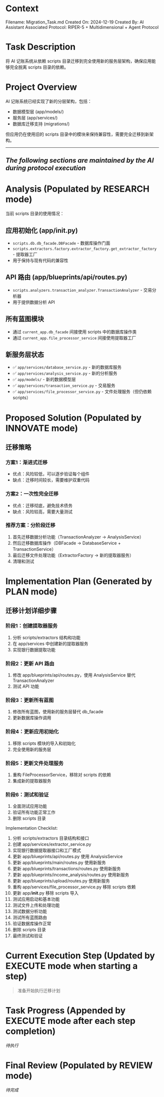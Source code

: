 # Context
Filename: Migration_Task.md
Created On: 2024-12-19
Created By: AI Assistant
Associated Protocol: RIPER-5 + Multidimensional + Agent Protocol

# Task Description
将 AI 记账系统从依赖 scripts 目录迁移到完全使用新的服务层架构，确保应用能够完全脱离 scripts 目录的依赖。

# Project Overview
AI 记账系统已经实现了新的分层架构，包括：
- 数据模型层 (app/models/)
- 服务层 (app/services/)
- 数据库迁移支持 (migrations/)

但应用仍在使用旧的 scripts 目录中的模块来保持兼容性，需要完全迁移到新架构。

---
*The following sections are maintained by the AI during protocol execution*
---

# Analysis (Populated by RESEARCH mode)
当前 scripts 目录的使用情况：

## 应用初始化 (app/__init__.py)
- `scripts.db.db_facade.DBFacade` - 数据库操作门面
- `scripts.extractors.factory.extractor_factory.get_extractor_factory` - 提取器工厂
- 用于保持与现有代码的兼容性

## API 路由 (app/blueprints/api/routes.py)
- `scripts.analyzers.transaction_analyzer.TransactionAnalyzer` - 交易分析器
- 用于提供数据分析 API

## 所有蓝图模块
- 通过 `current_app.db_facade` 间接使用 scripts 中的数据库操作类
- 通过 `current_app.file_processor_service` 间接使用提取器工厂

## 新服务层状态
- ✅ `app/services/database_service.py` - 新的数据库服务
- ✅ `app/services/analysis_service.py` - 新的分析服务
- ✅ `app/models/` - 新的数据模型层
- ✅ `app/services/transaction_service.py` - 交易服务
- ✅ `app/services/file_processor_service.py` - 文件处理服务（但仍依赖 scripts）

# Proposed Solution (Populated by INNOVATE mode)
## 迁移策略

### 方案1：渐进式迁移
- 优点：风险较低，可以逐步验证每个组件
- 缺点：迁移时间较长，需要维护双重代码

### 方案2：一次性完全迁移
- 优点：迁移彻底，避免技术债务
- 缺点：风险较高，需要大量测试

### 推荐方案：分阶段迁移
1. 首先迁移数据分析功能（TransactionAnalyzer -> AnalysisService）
2. 然后迁移数据库操作（DBFacade -> DatabaseService + TransactionService）
3. 最后迁移文件处理功能（ExtractorFactory -> 新的提取器服务）
4. 清理和测试

# Implementation Plan (Generated by PLAN mode)

## 迁移计划详细步骤

### 阶段1：创建提取器服务
1. 分析 scripts/extractors 结构和功能
2. 在 app/services 中创建新的提取器服务
3. 实现银行数据提取功能

### 阶段2：更新 API 路由
1. 修改 app/blueprints/api/routes.py，使用 AnalysisService 替代 TransactionAnalyzer
2. 测试 API 功能

### 阶段3：更新所有蓝图
1. 修改所有蓝图，使用新的服务层替代 db_facade
2. 更新数据库操作调用

### 阶段4：更新应用初始化
1. 移除 scripts 模块的导入和初始化
2. 完全使用新的服务层

### 阶段5：更新文件处理服务
1. 重构 FileProcessorService，移除对 scripts 的依赖
2. 集成新的提取器服务

### 阶段6：测试和验证
1. 全面测试应用功能
2. 验证所有功能正常工作
3. 删除 scripts 目录

Implementation Checklist:
1. 分析 scripts/extractors 目录结构和接口
2. 创建 app/services/extractor_service.py
3. 实现银行数据提取器接口和工厂模式
4. 更新 app/blueprints/api/routes.py 使用 AnalysisService
5. 更新 app/blueprints/main/routes.py 使用新服务
6. 更新 app/blueprints/transactions/routes.py 使用新服务
7. 更新 app/blueprints/income_analysis/routes.py 使用新服务
8. 更新 app/blueprints/upload/routes.py 使用新服务
9. 重构 app/services/file_processor_service.py 移除 scripts 依赖
10. 更新 app/__init__.py 移除 scripts 导入
11. 测试应用启动和基本功能
12. 测试文件上传和处理功能
13. 测试数据分析功能
14. 测试所有蓝图路由
15. 验证数据库操作正常
16. 删除 scripts 目录
17. 最终测试和验证

# Current Execution Step (Updated by EXECUTE mode when starting a step)
> 准备开始执行迁移计划

# Task Progress (Appended by EXECUTE mode after each step completion)
*待执行*

# Final Review (Populated by REVIEW mode)
*待完成*